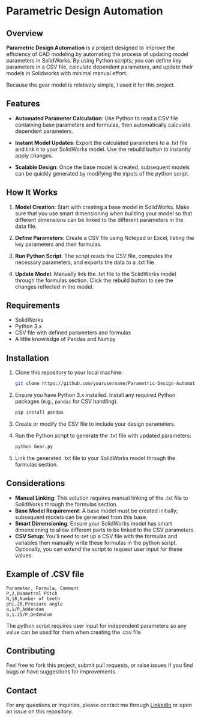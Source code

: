 
# Parametric Design Automation

## Overview
**Parametric Design Automation** is a project designed to improve the efficiency of CAD modeling by automating the process of updating model parameters in SolidWorks. By using Python scripts; you can define key parameters in a CSV file, calculate dependent parameters, and update their models in Solidworks with minimal manual effort. 

Because the gear model is relatively simple, I used it for this project.

## Features
- **Automated Parameter Calculation**: Use Python to read a CSV file containing base parameters and formulas, then automatically calculate dependent parameters.


- **Instant Model Updates**: Export the calculated parameters to a .txt file and link it to your SolidWorks model. Use the rebuild button to instantly apply changes.


- **Scalable Design**: Once the base model is created, subsequent models can be quickly generated by modifying the inputs of the python script.

## How It Works
1. **Model Creation**: Start with creating a base model in SolidWorks. Make sure that you use smart dimensioning when building your model so that different dimensions can be linked to the different parameters in the data file.


2. **Define Parameters**: Create a CSV file using Notepad or Excel, listing the key parameters and their formulas.


3. **Run Python Script**: The script reads the CSV file, computes the necessary parameters, and exports the data to a .txt file.


4. **Update Model**: Manually link the .txt file to the SolidWorks model through the formulas section. Click the rebuild button to see the changes reflected in the model.

## Requirements
- SolidWorks
- Python 3.x
- CSV file with defined parameters and formulas
- A little knowledge of Pandas and Numpy

## Installation
1. Clone this repository to your local machine:
   ```bash
   git clone https://github.com/yourusername/Parametric-Design-Automation.git
   ```
2. Ensure you have Python 3.x installed. Install any required Python packages (e.g., `pandas` for CSV handling).
   ```bash
   pip install pandas
   ```
3. Create or modify the CSV file to include your design parameters.


4. Run the Python script to generate the .txt file with updated parameters:
   ```bash
   python Gear.py
   ```
5. Link the generated .txt file to your SolidWorks model through the formulas section.

## Considerations
- **Manual Linking**: This solution requires manual linking of the .txt file to SolidWorks through the formulas section.
- **Base Model Requirement**: A base model must be created initially; subsequent models can be generated from this base.
- **Smart Dimensioning**: Ensure your SolidWorks model has smart dimensioning to allow different parts to be linked to the CSV parameters.
- **CSV Setup**: You'll need to set up a CSV file with the formulas and variables then manually write these formulas in the python script. Optionally, you can extend the script to request user input for these values.

## Example of .CSV file
```csv
Parameter, Formula, Comment
P,2,Diametral Pitch
N,18,Number of teeth
phi,20,Pressure angle
a,1/P,Addendum
b,1.25/P,Dedendum
```
The python script requires user input for independent parameters so any value can be used for them when creating the .csv file

## Contributing
Feel free to fork this project, submit pull requests, or raise issues if you find bugs or have suggestions for improvements.

## Contact
For any questions or inquiries, please contact me through [LinkedIn](https://www.linkedin.com/in/victor-agbaso) or open an issue on this repository.